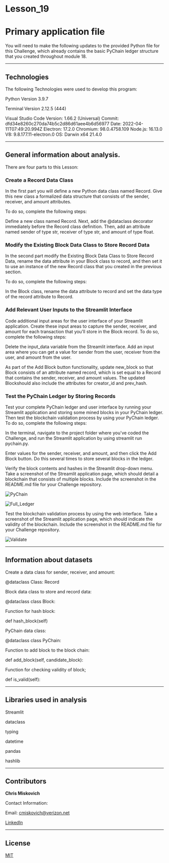 # Lesson_19
# Primary application file

You will need to make the following updates to the provided Python file for this Challenge, which already contains the basic PyChain ledger structure that you created throughout module 18.


---

## Technologies

The following Technologies were used to develop this program:

Python 
    Version 3.9.7

Terminal
    Version 2.12.5 (444)

Visual Studio Code
    Version: 1.66.2 (Universal)
    Commit: dfd34e8260c270da74b5c2d86d61aee4b6d56977
    Date: 2022-04-11T07:49:20.994Z
    Electron: 17.2.0
    Chromium: 98.0.4758.109
    Node.js: 16.13.0
    V8: 9.8.177.11-electron.0
    OS: Darwin x64 21.4.0
    
---

## General information about analysis.
There are four parts to this Lesson:

### Create a Record Data Class

In the first part you will define a new Python data class named Record. Give this new class a formalized data structure that consists of the sender, receiver, and amount attributes. 

To do so, complete the following steps:

Define a new class named Record.  Next, add the @dataclass decorator immediately before the Record class definition.  Then, add an attribute named sender of type str, receiver of type str, and amount of type float.


### Modify the Existing Block Data Class to Store Record Data

In the second part modify the Existing Block Data Class to Store Record Data, rename the data attribute in your Block class to record, and then set it to use an instance of the new Record class that you created in the previous section. 

To do so, complete the following steps:

In the Block class, rename the data attribute to record and set the data type of the record attribute to Record.


### Add Relevant User Inputs to the Streamlit Interface

Code additional input areas for the user interface of your Streamlit application. Create these input areas to capture the sender, receiver, and amount for each transaction that you’ll store in the Block record. To do so, complete the following steps:

Delete the input_data variable from the Streamlit interface.  Add an input area where you can get a value for sender from the user, receiver from the user, and amount from the user.

As part of the Add Block button functionality, update new_block so that Block consists of an attribute named record, which is set equal to a Record that contains the sender, receiver, and amount values. The updated Blockshould also include the attributes for creator_id and prev_hash.


### Test the PyChain Ledger by Storing Records

Test your complete PyChain ledger and user interface by running your Streamlit application and storing some mined blocks in your PyChain ledger. Then test the blockchain validation process by using your PyChain ledger. To do so, complete the following steps:

In the terminal, navigate to the project folder where you've coded the Challenge, and run the Streamlit application by using streamlit run pychain.py.

Enter values for the sender, receiver, and amount, and then click the Add Block button. Do this several times to store several blocks in the ledger.

Verify the block contents and hashes in the Streamlit drop-down menu. Take a screenshot of the Streamlit application page, which should detail a blockchain that consists of multiple blocks. Include the screenshot in the README.md file for your Challenge repository.


![PyChain](Lesson_18_Pychain.png)

![Full_Ledger](PyChain_full_ledger.png)

Test the blockchain validation process by using the web interface. Take a screenshot of the Streamlit application page, which should indicate the validity of the blockchain. Include the screenshot in the README.md file for your Challenge repository.


![Validate](Validate_block_chain.png)






---

## Information about datasets

Create a data class for sender, receiver, and amount:

@dataclass
Class: Record

Block data class to store and record data:

@dataclass
class Block:

Function for hash block:

def hash_block(self)

PyChain data class:

@dataclass
class PyChain:


Function to add block to the block chain:

def add_block(self, candidate_block):


Function for checking validity of block;

def is_valid(self):

---

## Libraries used in analysis

Streamlit

dataclass

typing

datetime

pandas

hashlib

---

## Contributors


**Chris Miskovich**

Contact Information:

Email: cmiskovich@verizon.net

[LinkedIn](https://www.linkedin.com/in/christopher-miskovich-9a61b0234/) 

---

## License

[MIT](/license.txt)
